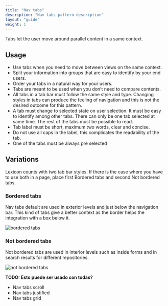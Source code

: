 ```yaml
---
title: "Nav tabs"
description: "Nav tabs pattern description"
layout: "guide"
weight: 1
---
```


Tabs let the user move around parallel content in a same context.

## Usage

* Use tabs when you need to move between views on the same context.
* Split your information into groups that are easy to identify by your end users. 
* Order your tabs in a natural way for your users.
* Tabs are meant to be used when you don’t need to compare contents.
* All tabs in a tab bar must follow the same style and type. Changing styles in tabs can produce the feeling of navigation and this is not the desired outcome for this pattern.
* A tab must change to selected state on user selection. It must be easy to identify among other tabs. There can only be one tab selected at same time. The rest of the tabs must be possible to read.
* Tab label must be short, maximum two words, clear and concise.
* Do not use all caps in the label, this complicates the readability of the tab.
* One of the tabs must be always pre selected

## Variations

Lexicon counts with two tab bar styles. If there is the case where you have to use both in a page, place first Bordered tabs and second Not bordered tabs.

### Bordered tabs

Nav tabs default are used in exterior levels and just below the navigation bar. This kind of tabs give a better context as the border helps the integration with a box below it.

![bordered tabs](../../../images/tabsBordered.png)

### Not bordered tabs

Not bordered tabs are used in interior levels such as inside forms and in search results for different repositories.

![not bordered tabs](../../../images/tabsNotBordered.png)




**TODO: Esto puede ser usado con todas?**

* Nav tabs scroll
* Nav tabs justified
* Nav tabs grid



